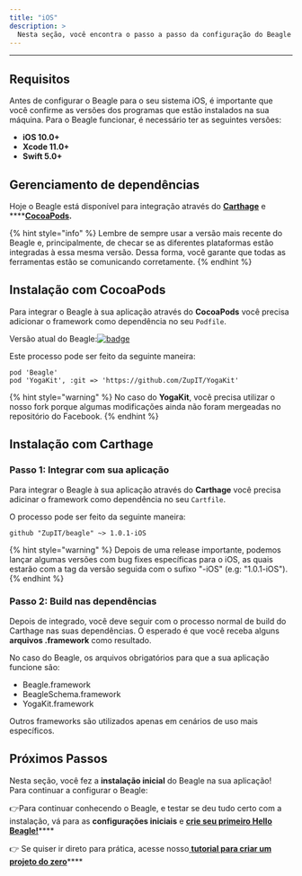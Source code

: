 ```yaml
---
title: "iOS"
description: >
  Nesta seção, você encontra o passo a passo da configuração do Beagle no iOS.
---
```


---

## Requisitos

Antes de configurar o Beagle para o seu sistema iOS, é importante que você confirme as versões dos programas que estão  instalados na sua máquina. Para o Beagle funcionar, é necessário ter as seguintes versões: 

* **iOS 10.0+**
* **Xcode 11.0+**
* **Swift 5.0+**

## **Gerenciamento de dependências**

Hoje o Beagle está disponível para integração através do [**Carthage**](https://github.com/Carthage/Carthage) e ****[**CocoaPods**](https://cocoapods.org)**.**

{% hint style="info" %}
Lembre de sempre usar a versão mais recente do Beagle e, principalmente, de checar se as diferentes plataformas estão integradas à essa mesma versão. Dessa forma, você garante que todas as ferramentas estão se comunicando corretamente.
{% endhint %}

## **Instalação com CocoaPods**

Para integrar o Beagle à sua aplicação através do **CocoaPods** você precisa adicionar o framework como dependência no seu `Podfile`.

Versão atual do Beagle:[![badge](https://img.shields.io/cocoapods/v/Beagle)](https://cocoapods.org/pods/Beagle)



Este processo pode ser feito da seguinte maneira:

```text
pod 'Beagle'
pod 'YogaKit', :git => 'https://github.com/ZupIT/YogaKit'
```

{% hint style="warning" %}
No caso do **YogaKit**, você precisa utilizar o nosso fork porque algumas modificações ainda não foram mergeadas no repositório do Facebook.
{% endhint %}

## **Instalação com Carthage**

### Passo 1: Integrar com sua aplicação

Para integrar o Beagle à sua aplicação através do **Carthage** você precisa adicinar o framework como dependência no seu `Cartfile`.

O processo pode ser feito da seguinte maneira:

```text
github "ZupIT/beagle" ~> 1.0.1-iOS
```

{% hint style="warning" %}
Depois de uma release importante, podemos lançar algumas versões com bug fixes específicas para o iOS, as quais estarão com a tag da versão seguida com o sufixo "-iOS" \(e.g: "1.0.1-iOS"\).
{% endhint %}

### Passo 2: Build nas dependências 

Depois de integrado, você deve seguir com o processo normal de build do Carthage nas suas dependências. O esperado é que você receba alguns **arquivos .framework** como resultado. 

No caso do Beagle, os arquivos obrigatórios para que a sua aplicação funcione são: 

* Beagle.framework
* BeagleSchema.framework
* YogaKit.framework

Outros frameworks são utilizados apenas em cenários de uso mais específicos.

## Próximos Passos

Nesta seção, você fez a **instalação inicial** do Beagle na sua aplicação!  
Para continuar a configurar o Beagle:

👉Para continuar conhecendo o Beagle, e testar se deu tudo certo com a instalação, vá para as **configurações iniciais** e [**crie seu primeiro Hello Beagle!**](../using-beagle/ios.md)\*\*\*\*

👉 Se quiser ir direto para prática, acesse nosso[ **tutorial para criar um projeto do zero**](../new-project/case-ios/)\*\*\*\*
